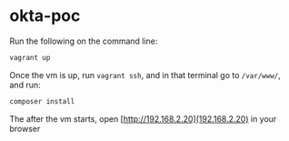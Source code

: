 # okta-poc

Run the following on the command line:
```sh
vagrant up
```
Once the vm is up, run `vagrant ssh`, and in that terminal go to `/var/www/`, and run:
```sh
composer install
```

The after the vm starts, open [http://192.168.2.20](192.168.2.20) in your browser
